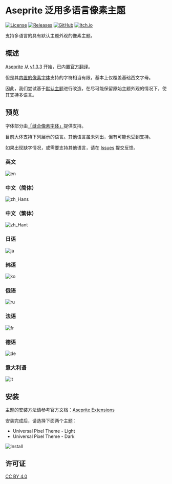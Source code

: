 # Aseprite 泛用多语言像素主题

[![License](https://img.shields.io/badge/license-CC_BY_4.0-brightgreen)](https://creativecommons.org/licenses/by/4.0/)
[![Releases](https://img.shields.io/github/v/release/TakWolf/aseprite-universal-pixel-theme)](https://github.com/TakWolf/aseprite-universal-pixel-theme/releases)
[![GitHub](https://img.shields.io/badge/github-aseprite--universal--pixel--theme-orange?logo=github&logoColor=white)](https://github.com/TakWolf/aseprite-universal-pixel-theme)
[![Itch.io](https://img.shields.io/badge/itch.io-aseprite--universal--pixel--theme-FF2449?logo=itch.io&logoColor=white)](https://takwolf.itch.io/aseprite-universal-pixel-theme)

支持多语言的具有默认主题外观的像素主题。

## 概述

[Aseprite](https://github.com/aseprite/aseprite) 从 [v1.3.3](https://github.com/aseprite/aseprite/releases/tag/v1.3.3) 开始，已内置[官方翻译](https://github.com/aseprite/strings)。

但是其[内置的像素字体](https://github.com/aseprite/aseprite/tree/main/data/fonts)支持的字符相当有限，基本上仅覆盖基础西文字母。

因此，我们尝试基于[默认主题](https://github.com/aseprite/aseprite/tree/main/data/extensions/aseprite-theme)进行改造，在尽可能保留原始主题外观的情况下，使其支持多语言。

## 预览

字体部分由[「缝合像素字体」](https://github.com/TakWolf/fusion-pixel-font)提供支持。

目前大体支持下列展示的语言。其他语言虽未列出，但有可能也受到支持。

如果出现缺字情况，或需要支持其他语言，请在 [Issues](https://github.com/TakWolf/aseprite-universal-pixel-theme/issues) 提交反馈。

### 英文

![en](docs/preview/en.png)

### 中文（简体）

![zh_Hans](docs/preview/zh_Hans.png)

### 中文（繁体）

![zh_Hant](docs/preview/zh_Hant.png)

### 日语

![ja](docs/preview/ja.png)

### 韩语

![ko](docs/preview/ko.png)

### 俄语

![ru](docs/preview/ru.png)

### 法语

![fr](docs/preview/fr.png)

### 德语

![de](docs/preview/de.png)

### 意大利语

![it](docs/preview/it.png)

## 安装

主题的安装方法请参考官方文档：[Aseprite Extensions](https://aseprite.org/docs/extensions/)

安装完成后，请选择下面两个主题：

- Universal Pixel Theme - Light
- Universal Pixel Theme - Dark

![Install](docs/install.png)

## 许可证

[CC BY 4.0](https://creativecommons.org/licenses/by/4.0/)
